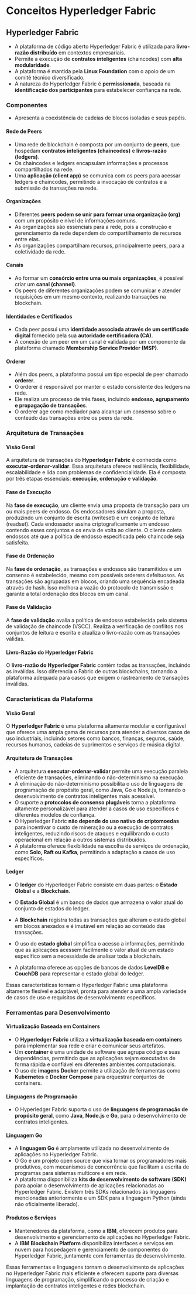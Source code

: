 # Conceitos Hyperledger Fabric

## Hyperledger Fabric

- A plataforma de código aberto Hyperledger Fabric é utilizada para **livro-razão distribuído** em contextos empresariais.
- Permite a execução de **contratos inteligentes** (chaincodes) com **alta modularidade**.
- A plataforma é mantida pela **Linux Foundation** com o apoio de um comitê técnico diversificado.
- A natureza do Hyperledger Fabric é **permissionada**, baseada na **identificação dos participantes** para estabelecer confiança na rede.

### Componentes

* Apresenta a coexistência de cadeias de blocos isoladas e seus papéis.

#### Rede de Peers

- Uma rede de blockchain é composta por um conjunto de **peers**, que hospedam **contratos inteligentes (chaincodes)** e **livros-razão (ledgers)**.
- Os chaincodes e ledgers encapsulam informações e processos compartilhados na rede.
- Uma **aplicação (client app)** se comunica com os peers para acessar ledgers e chaincodes, permitindo a invocação de contratos e a submissão de transações na rede.

#### Organizações

- Diferentes **peers podem se unir para formar uma organização (org)** com um propósito e nível de informações comuns.
- As organizações são essenciais para a rede, pois a construção e gerenciamento da rede dependem do compartilhamento de recursos entre elas.
- As organizações compartilham recursos, principalmente peers, para a coletividade da rede.

#### Canais

- Ao formar um **consórcio entre uma ou mais organizações**, é possível criar um **canal (channel)**.
- Os peers de diferentes organizações podem se comunicar e atender requisições em um mesmo contexto, realizando transações na blockchain.

#### Identidades e Certificados

- Cada peer possui uma **identidade associada através de um certificado digital** fornecido pela sua **autoridade certificadora (CA)**.
- A conexão de um peer em um canal é validada por um componente da plataforma chamado **Membership Service Provider (MSP)**.

#### Orderer

- Além dos peers, a plataforma possui um tipo especial de peer chamado **orderer**.
- O orderer é responsável por manter o estado consistente dos ledgers na rede.
- Ele realiza um processo de três fases, incluindo **endosso, agrupamento e propagação de transações**.
- O orderer age como mediador para alcançar um consenso sobre o conteúdo das transações entre os peers da rede.

### Arquitetura de Transações

#### Visão Geral

A arquitetura de transações do **Hyperledger Fabric** é conhecida como **executar-ordenar-validar**. Essa arquitetura oferece resiliência, flexibilidade, escalabilidade e lida com problemas de confidencialidade. Ela é composta por três etapas essenciais: **execução**, **ordenação** e **validação**.

#### Fase de Execução

Na **fase de execução**, um cliente envia uma proposta de transação para um ou mais peers de endosso. Os endossadores simulam a proposta, produzindo um conjunto de escrita (writeset) e um conjunto de leitura (readset). Cada endossador assina criptograficamente um endosso contendo esses conjuntos e os envia de volta ao cliente. O cliente coleta endossos até que a política de endosso especificada pelo chaincode seja satisfeita.

#### Fase de Ordenação

Na **fase de ordenação**, as transações e endossos são transmitidos e um consenso é estabelecido, mesmo com possíveis orderers defeituosos. As transações são agrupadas em blocos, criando uma sequência encadeada através de hash. Isso melhora a vazão do protocolo de transmissão e garante a total ordenação dos blocos em um canal.

#### Fase de Validação

A **fase de validação** avalia a política de endosso estabelecida pelo sistema de validação de chaincode (VSCC). Realiza a verificação de conflitos nos conjuntos de leitura e escrita e atualiza o livro-razão com as transações válidas.

#### Livro-Razão do Hyperledger Fabric

O **livro-razão do Hyperledger Fabric** contém todas as transações, incluindo as inválidas. Isso diferencia o Fabric de outras blockchains, tornando a plataforma adequada para casos que exigem o rastreamento de transações inválidas.

### Características da Plataforma

#### Visão Geral

O **Hyperledger Fabric** é uma plataforma altamente modular e configurável que oferece uma ampla gama de recursos para atender a diversos casos de uso industriais, incluindo setores como bancos, finanças, seguros, saúde, recursos humanos, cadeias de suprimentos e serviços de música digital.

#### Arquitetura de Transações

- A arquitetura **executar-ordenar-validar** permite uma execução paralela eficiente de transações, eliminando o não-determinismo na execução.
- A eliminação do não-determinismo possibilita o uso de linguagens de programação de propósito geral, como Java, Go e Node.js, tornando o desenvolvimento de contratos inteligentes mais acessível.
- O suporte a **protocolos de consenso plugáveis** torna a plataforma altamente personalizável para atender a casos de uso específicos e diferentes modelos de confiança.
- O Hyperledger Fabric **não depende do uso nativo de criptomoedas** para incentivar o custo de mineração ou a execução de contratos inteligentes, reduzindo riscos de ataques e equilibrando o custo operacional em relação a outros sistemas distribuídos.
- A plataforma oferece flexibilidade na escolha de serviços de ordenação, como **Solo, Raft ou Kafka**, permitindo a adaptação a casos de uso específicos.

#### Ledger

- O **ledger** do Hyperledger Fabric consiste em duas partes: o **Estado Global** e a **Blockchain**.
- O **Estado Global** é um banco de dados que armazena o valor atual do conjunto de estados do ledger.
- A **Blockchain** registra todas as transações que alteram o estado global em blocos anexados e é imutável em relação ao conteúdo das transações.

- O uso do **estado global** simplifica o acesso a informações, permitindo que as aplicações acessem facilmente o valor atual de um estado específico sem a necessidade de analisar toda a blockchain.
- A plataforma oferece as opções de bancos de dados **LevelDB e CouchDB** para representar o estado global do ledger.

Essas características tornam o Hyperledger Fabric uma plataforma altamente flexível e adaptável, pronta para atender a uma ampla variedade de casos de uso e requisitos de desenvolvimento específicos.

### Ferramentas para Desenvolvimento

#### Virtualização Baseada em Containers

- O **Hyperledger Fabric** utiliza a **virtualização baseada em containers** para implementar sua rede e criar e comunicar seus artefatos.
- Um **container** é uma unidade de software que agrupa código e suas dependências, permitindo que as aplicações sejam executadas de forma rápida e confiável em diferentes ambientes computacionais.
- O uso de **imagens Docker** permite a utilização de ferramentas como **Kubernetes** e **Docker Compose** para orquestrar conjuntos de containers.

#### Linguagens de Programação

- O Hyperledger Fabric suporta o uso de **linguagens de programação de propósito geral**, como **Java**, **Node.js** e **Go**, para o desenvolvimento de contratos inteligentes.

#### Linguagem Go

- A **linguagem Go** é amplamente utilizada no desenvolvimento de aplicações no Hyperledger Fabric.
- O Go é um projeto open source que visa tornar os programadores mais produtivos, com mecanismos de concorrência que facilitam a escrita de programas para sistemas multicore e em rede.
- A plataforma disponibiliza **kits de desenvolvimento de software (SDK)** para apoiar o desenvolvimento de aplicações relacionadas ao Hyperledger Fabric. Existem três SDKs relacionados às linguagens mencionadas anteriormente e um SDK para a linguagem Python (ainda não oficialmente liberado).

#### Produtos e Serviços

- Mantenedores da plataforma, como a **IBM**, oferecem produtos para desenvolvimento e gerenciamento de aplicações no Hyperledger Fabric.
- A **IBM Blockchain Platform** disponibiliza interfaces e serviços em nuvem para hospedagem e gerenciamento de componentes do Hyperledger Fabric, juntamente com ferramentas de desenvolvimento.

Essas ferramentas e linguagens tornam o desenvolvimento de aplicações no Hyperledger Fabric mais eficiente e oferecem suporte para diversas linguagens de programação, simplificando o processo de criação e implantação de contratos inteligentes e redes blockchain.
